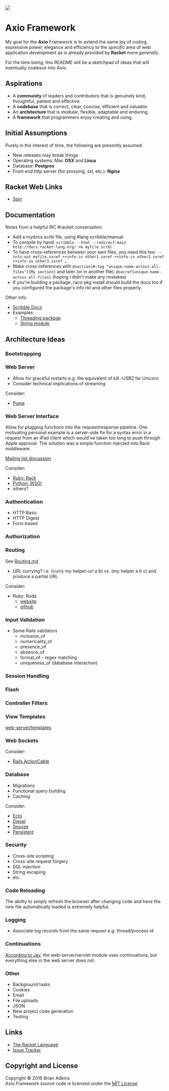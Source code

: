 <!--
# The MIT License (MIT)
Copyright (c) 2016 Brian Adkins

Permission is hereby granted, free of charge, to any person obtaining a copy of this software and associated documentation files (the "Software"), to deal in the Software without restriction, including without limitation the rights to use, copy, modify, merge, publish, distribute, sublicense, and/or sell copies of the Software, and to permit persons to whom the Software is furnished to do so, subject to the following conditions:

The above copyright notice and this permission notice shall be included in all copies or substantial portions of the Software.

THE SOFTWARE IS PROVIDED "AS IS", WITHOUT WARRANTY OF ANY KIND, EXPRESS OR IMPLIED, INCLUDING BUT NOT LIMITED TO THE WARRANTIES OF MERCHANTABILITY, FITNESS FOR A PARTICULAR PURPOSE AND NONINFRINGEMENT. IN NO EVENT SHALL THE AUTHORS OR COPYRIGHT HOLDERS BE LIABLE FOR ANY CLAIM, DAMAGES OR OTHER LIABILITY, WHETHER IN AN ACTION OF CONTRACT, TORT OR OTHERWISE, ARISING FROM, OUT OF OR IN CONNECTION WITH THE SOFTWARE OR THE USE OR OTHER DEALINGS IN THE SOFTWARE.
-->
![](https://avatars1.githubusercontent.com/u/17581796?v=3&s=200)
# Axio Framework
My goal for the **Axio** Framework is to extend the same joy of coding, expressive power, elegance and efficiency to the *specific* area of web application development as is already provided by **Racket** more *generally*.

For the time being, this README will be a sketchpad of ideas that will eventually coalesce into Axio.
## Aspirations
* A **community** of leaders and contributors that is genuinely kind, thoughtful, patient and effective.
* A **codebase** that is correct, clear, concise, efficient and valuable.
* An **architecture** that is modular, flexible, adaptable and enduring.
* A **framework** that programmers enjoy creating and using.

## Initial Assumptions
Purely in the interest of time, the following are presently assumed:

* New releases may break things
* Operating systems: Mac **OSX** and **Linux**
* Database: **Postgres**
* Front end http server (for proxying, ssl, etc.): **Nginx**

## Racket Web Links
* [Spin](https://github.com/dmac/spin)

## Documentation
Notes from a helpful IRC #racket conversation:

* Add a mydocs.scrbl file, using #lang scribble/manual
* To compile by hand:
`scribble --html --redirect-main http://docs.racket-lang.org/ +m myfile.scrbl`
* To have cross-references between your own files, you need this too: 
`--info-out myfile.sxref ++info-in other1.sxref ++info-in other2.sxref ++info-in other3.sxref …`
* Make cross-references with `@section[#:tag "unique-name-across-all-files"]{My section}` and later (or in another file): `@secref{unique-name-across-all-files}` (hoping I didn't make any mistakes)
* if you're building a package, raco pkg install should build the docs too if you configured the package's info.rkt and other files properly.

Other info:

* [Scribble Docs](https://docs.racket-lang.org/scribble/index.html)
* Examples:
    * [Threading package](https://github.com/lexi-lambda/threading/blob/master/scribblings/threading.scrbl)
    * [String module](https://github.com/racket/racket/blob/master/pkgs/racket-doc/scribblings/reference/strings.scrbl)

## Architecture Ideas
### Bootstrapping
### Web Server
* Allow for graceful restarts e.g. the equivalent of kill -USR2 for Unicorn
* Consider technical implications of streaming

Consider:

* [Puma](http://puma.io/)

### Web Server Interface
Allow for *plugging* functions into the request/response pipeline. One motivating personal example is a server-side fix for a syntax error in a request from an iPad client which would've taken too long to push through Apple approval. The solution was a simple function injected into Rack middleware.

[Mailing list discussion](https://groups.google.com/forum/?hl=en#!topic/racket-users/M4byu6k7iNc)

Consider:

* [Ruby: Rack](http://rack.github.io/)
* [Python: WSGI](https://www.python.org/dev/peps/pep-3333/)
* others?

### Authentication
* HTTP Basic
* HTTP Digest
* Form based

### Authorization
### Routing
See [Routing.md](https://github.com/AxioWebFramework/axio/blob/master/Routing.md)

* URL currying? i.e. (curry my-helper-url a b) vs. (my-helper a b c) and produce a partial URL

Consider:

* Ruby: Roda
    *  [website](http://roda.jeremyevans.net/why.html)
    *  [github](https://github.com/jeremyevans/roda)

### Input Validation
* Some Rails validators
    * inclusion_of
    * numericality_of
    * presence_of
    * absence_of
    * format_of - regex matching
    * uniqueness_of (database interaction)

### Session Handling
### Flash
### Controller Filters
### View Templates
[web-server/templates](https://docs.racket-lang.org/web-server/templates.html   )
### Web Sockets
Consider:

* [Rails ActionCable](https://github.com/rails/rails/tree/master/actioncable)

### Database
* Migrations
* Functional query building
* Caching

Consider:

* [Ecto](https://github.com/elixir-lang/ecto)
* [Diesel](http://diesel.rs/)
* [Snooze](http://planet.racket-lang.org/package-source/untyped/snooze.plt/2/9/planet-docs/snooze/index.html)
* [Persistent](http://www.yesodweb.com/book/persistent)

### Security

* Cross-site scripting
* Cross-site request forgery
* SQL injection
* String escaping
* etc.

### Code Reloading
The ability to simply refresh the browser after changing code and have the new file automatically loaded is extremely helpful.

### Logging
* Associate log records from the same request e.g. thread/process id

### Continuations
[According to Jay](https://groups.google.com/d/msg/racket-users/bTBj-RbMLDA/k80HNazuFAAJ), the web-server/servlet module uses continuations, but everything else in the web server does not.
### Other

* Background tasks
* Cookies
* Email
* File uploads
* JSON
* New project code generation
* Testing

## Links
* [The Racket Language](http://racket-lang.org/)
* [Issue Tracker](https://github.com/AxioWebFramework/axio/issues)

## Copyright and License
Copyright &copy; 2016 Brian Adkins  
Axio Framework source code is licensed under the [MIT License](https://github.com/AxioWebFramework/axio/blob/master/LICENSE.md)